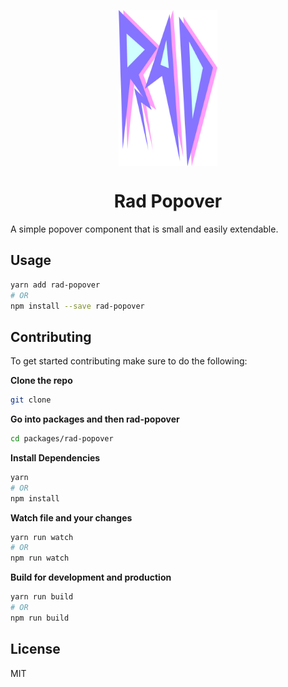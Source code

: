 <p align="center">
  <img align="center" src="./../../assets/RAD.png" height="250"/>
</p>
<h1 align="center">Rad Popover</h1>

A simple popover component that is small and easily extendable.

## Usage
```bash
yarn add rad-popover
# OR
npm install --save rad-popover
```

## Contributing
To get started contributing make sure to do the following:

__Clone the repo__
```bash
git clone
```

__Go into packages and then rad-popover__
```bash
cd packages/rad-popover
```

__Install Dependencies__
```bash
yarn
# OR
npm install
```

__Watch file and your changes__
```bash
yarn run watch
# OR
npm run watch
```

__Build for development and production__
```bash
yarn run build
# OR
npm run build
```

## License
MIT
